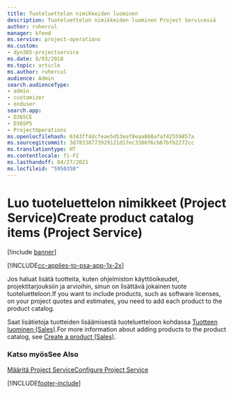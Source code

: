 ```yaml
---
title: Tuoteluettelon nimikkeiden luominen
description: Tuoteluettelon nimikkeiden luominen Project Servicessä
author: ruhercul
manager: kfend
ms.service: project-operations
ms.custom:
- dyn365-projectservice
ms.date: 8/03/2018
ms.topic: article
ms.author: ruhercul
audience: Admin
search.audienceType:
- admin
- customizer
- enduser
search.app:
- D365CE
- D365PS
- ProjectOperations
ms.openlocfilehash: 6343ff4dcfeae5d53eaf8eaa860afaf42559857a
ms.sourcegitcommit: 3d78338773929121d17ec3386f6cb67bfb2272cc
ms.translationtype: HT
ms.contentlocale: fi-FI
ms.lasthandoff: 04/27/2021
ms.locfileid: "5950350"
---
```

# <a name="create-product-catalog-items-project-service"></a><span data-ttu-id="3ff6c-103">Luo tuoteluettelon nimikkeet (Project Service)</span><span class="sxs-lookup"><span data-stu-id="3ff6c-103">Create product catalog items (Project Service)</span></span>

[!include [banner](../includes/psa-now-project-operations.md)]

[!INCLUDE[cc-applies-to-psa-app-1x-2x](../includes/cc-applies-to-psa-app-1x-2x.md)]

<span data-ttu-id="3ff6c-104">Jos haluat lisätä tuotteita, kuten ohjelmiston käyttöoikeudet, projektitarjouksiin ja arvioihin, sinun on lisättävä jokainen tuote tuoteluetteloon.</span><span class="sxs-lookup"><span data-stu-id="3ff6c-104">If you want to include products, such as software licenses, on your project quotes and estimates, you need to add each product to the product catalog.</span></span>  
  
 <span data-ttu-id="3ff6c-105">Saat lisätietoja tuotteiden lisäämisestä tuoteluetteloon kohdassa [Tuotteen luominen (Sales)](/dynamics365/sales-enterprise/create-product-sales).</span><span class="sxs-lookup"><span data-stu-id="3ff6c-105">For more information about adding products to the product catalog, see [Create a product (Sales)](/dynamics365/sales-enterprise/create-product-sales).</span></span>  
  
### <a name="see-also"></a><span data-ttu-id="3ff6c-106">Katso myös</span><span class="sxs-lookup"><span data-stu-id="3ff6c-106">See Also</span></span>  
 [<span data-ttu-id="3ff6c-107">Määritä Project Service</span><span class="sxs-lookup"><span data-stu-id="3ff6c-107">Configure Project Service</span></span>](../psa/configure.md)


[!INCLUDE[footer-include](../includes/footer-banner.md)]